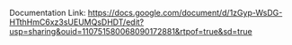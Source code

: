 Documentation Link:
https://docs.google.com/document/d/1zGyp-WsDG-HTthHmC6xz3sUEUMQsDHDT/edit?usp=sharing&ouid=110751580068090172881&rtpof=true&sd=true
